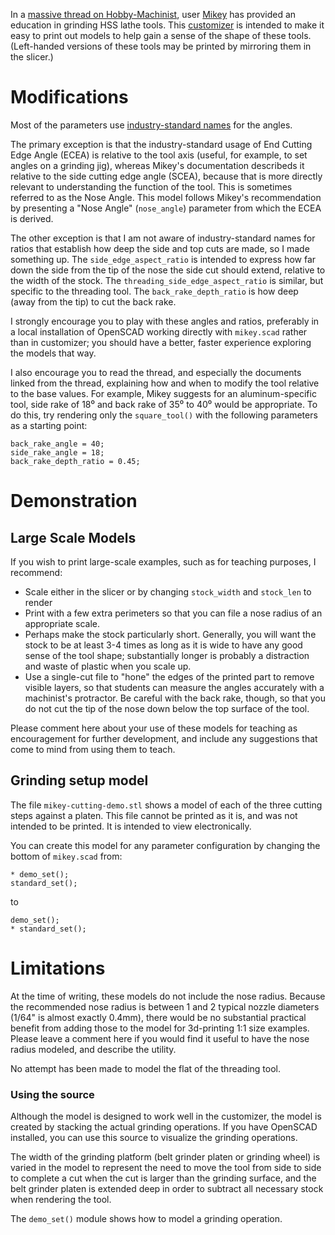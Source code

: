 In a [massive thread on Hobby-Machinist](https://www.hobby-machinist.com/threads/models-for-grinding-hss-lathe-tools.62111/), user [Mikey](https://www.hobby-machinist.com/members/mikey.21432/) has provided an education in grinding HSS lathe tools. This [customizer](https://www.thingiverse.com/apps/customizer/run?thing_id=3560037) is intended to make it easy to print out models to help gain a sense of the shape of these tools. (Left-handed versions of these tools may be printed by mirroring them in the slicer.)

# Modifications

Most of the parameters use [industry-standard names](https://me-mechanicalengineering.com/single-point-cutting-tool/) for the angles.

The primary exception is that the industry-standard usage of End Cutting Edge Angle (ECEA) is relative to the tool axis (useful, for example, to set angles on a grinding jig), whereas Mikey's documentation describeds it relative to the side cutting edge angle (SCEA), because that is more directly relevant to understanding the function of the tool. This is sometimes referred to as the Nose Angle. This model follows Mikey's recommendation by presenting a "Nose Angle" (`nose_angle`) parameter from which the ECEA is derived.

The other exception is that I am not aware of industry-standard names for ratios that establish how deep the side and top cuts are made, so I made something up. The `side_edge_aspect_ratio` is intended to express how far down the side from the tip of the nose the side cut should extend, relative to the width of the stock. The `threading_side_edge_aspect_ratio` is similar, but specific to the threading tool. The `back_rake_depth_ratio` is how deep (away from the tip) to cut the back rake.

I strongly encourage you to play with these angles and ratios, preferably in a local installation of OpenSCAD working directly with `mikey.scad` rather than in customizer; you should have a better, faster experience exploring the models that way.

I also encourage you to read the thread, and especially the documents linked from the thread, explaining how and when to modify the tool relative to the base values. For example, Mikey suggests for an aluminum-specific tool, side rake of 18⁰ and back rake of 35⁰ to 40⁰ would be appropriate. To do this, try rendering only the `square_tool()` with the following parameters as a starting point:

```
back_rake_angle = 40;
side_rake_angle = 18;
back_rake_depth_ratio = 0.45;

```

# Demonstration

## Large Scale Models

If you wish to print large-scale examples, such as for teaching purposes, I recommend:

* Scale either in the slicer or by changing `stock_width` and `stock_len` to render
* Print with a few extra perimeters so that you can file a nose radius of an appropriate scale.
* Perhaps make the stock particularly short. Generally, you will want the stock to be at least 3-4 times as long as it is wide to have any good sense of the tool shape; substantially longer is probably a distraction and waste of plastic when you scale up.
* Use a single-cut file to "hone" the edges of the printed part to remove visible layers, so that students can measure the angles accurately with a machinist's protractor. Be careful with the back rake, though, so that you do not cut the tip of the nose down below the top surface of the tool.

Please comment here about your use of these models for teaching as encouragement for further development, and include any suggestions that come to mind from using them to teach.

## Grinding setup model

The file `mikey-cutting-demo.stl` shows a model of each of the three cutting steps against a platen.  This file cannot be printed as it is, and was not intended to be printed. It is intended to view electronically.

You can create this model for any parameter configuration by changing the bottom of `mikey.scad` from:

```
* demo_set();
standard_set();
```

to

```
demo_set();
* standard_set();
```


# Limitations

At the time of writing, these models do not include the nose radius. Because the recommended nose radius is between 1 and 2 typical nozzle diameters (1/64" is almost exactly 0.4mm), there would be no substantial practical benefit from adding those to the model for 3d-printing 1:1 size examples. Please leave a comment here if you would find it useful to have the nose radius modeled, and describe the utility.

No attempt has been made to model the flat of the threading tool.

### Using the source

Although the model is designed to work well in the customizer, the model is created by stacking the actual grinding operations. If you have OpenSCAD installed, you can use this source to visualize the grinding operations.

The width of the grinding platform (belt grinder platen or grinding wheel) is varied in the model to represent the need to move the tool from side to side to complete a cut when the cut is larger than the grinding surface, and the belt grinder platen is extended deep in order to subtract all necessary stock when rendering the tool.

The `demo_set()` module shows how to model a grinding operation.
